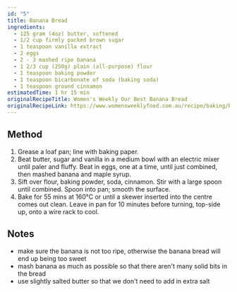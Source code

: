 ```yaml
---
id: "5"
title: Banana Bread
ingredients:
  - 125 gram (4oz) butter, softened
  - 1/2 cup firmly packed brown sugar
  - 1 teaspoon vanilla extract
  - 2 eggs
  - 2 - 3 mashed ripe banana
  - 1 2/3 cup (250g) plain (all-purpose) flour
  - 1 teaspoon baking powder
  - 1 teaspoon bicarbonate of soda (baking soda)
  - 1 teaspoon ground cinnamon
estimatedTime: 1 hr 15 min
originalRecipeTitle: Women's Weekly Our Best Banana Bread
originalRecipeLink: https://www.womensweeklyfood.com.au/recipe/baking/banana-bread-recipe-10338/
---
```


## Method

1. Grease a loaf pan; line with baking paper.
2. Beat butter, sugar and vanilla in a medium bowl with an electric mixer until paler and fluffy. Beat in eggs, one at a time, until just combined, then mashed banana and maple syrup.
3. Sift over flour, baking powder, soda, cinnamon. Stir with a large spoon until combined. Spoon into pan; smooth the surface.
4. Bake for 55 mins at 160°C or until a skewer inserted into the centre comes out clean. Leave in pan for 10 minutes before turning, top-side up, onto a wire rack to cool.

## Notes

- make sure the banana is not too ripe, otherwise the banana bread will end up being too sweet
- mash banana as much as possible so that there aren't many solid bits in the bread
- use slightly salted butter so that we don't need to add in extra salt
